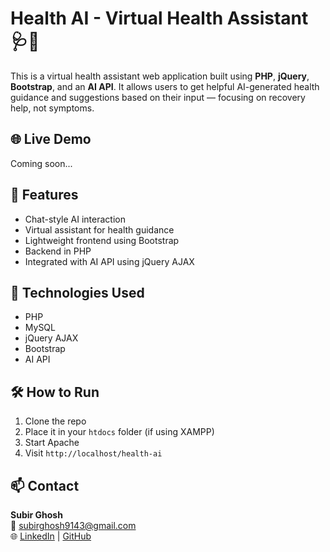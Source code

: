 # Health AI - Virtual Health Assistant 🩺🤖

This is a virtual health assistant web application built using **PHP**, **jQuery**, **Bootstrap**, and an **AI API**. It allows users to get helpful AI-generated health guidance and suggestions based on their input — focusing on recovery help, not symptoms.

## 🌐 Live Demo
Coming soon...

## 🚀 Features
- Chat-style AI interaction
- Virtual assistant for health guidance
- Lightweight frontend using Bootstrap
- Backend in PHP
- Integrated with AI API using jQuery AJAX

## 📁 Technologies Used
- PHP
- MySQL
- jQuery AJAX
- Bootstrap
- AI API



## 🛠 How to Run
1. Clone the repo
2. Place it in your `htdocs` folder (if using XAMPP)
3. Start Apache
4. Visit `http://localhost/health-ai`

## 📫 Contact
**Subir Ghosh**  
📧 subirghosh9143@gmail.com  
🌐 [LinkedIn](https://www.linkedin.com/in/subir-ghosh-19a276331) | [GitHub](https://github.com/subir-hub)
